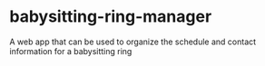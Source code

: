 babysitting-ring-manager
========================

A web app that can be used to organize the schedule and contact information for a babysitting ring

